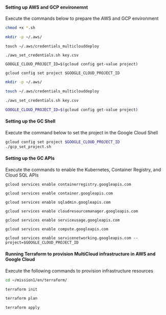 #### Setting up AWS and GCP environemnt
Execute the commands below to prepare the AWS and GCP environment
```bash
chmod +x *.sh
```
```bash
mkdir -p ~/.aws/
```
```
touch ~/.aws/credentials_multiclouddeploy
```
```
./aws_set_credentials.sh key.csv
```
```
GOOGLE_CLOUD_PROJECT_ID=$(gcloud config get-value project)
```
```
gcloud config set project $GOOGLE_CLOUD_PROJECT_ID
```

```bash
mkdir -p ~/.aws/
```
```bash
touch ~/.aws/credentials_multiclouddeploy
```
```bash
./aws_set_credentials.sh key.csv
```
```bash
GOOGLE_CLOUD_PROJECT_ID=$(gcloud config get-value project)
```

#### Setting up the GC Shell
Execute the command below to set the project in the Google Cloud Shell
```bash
gcloud config set project $GOOGLE_CLOUD_PROJECT_ID
./gcp_set_project.sh
```

#### Setting up the GC APIs
Execute the commands to enable the Kubernetes, Container Registry, and Cloud SQL APIs
```bash
gcloud services enable containerregistry.googleapis.com
```
```
gcloud services enable container.googleapis.com
```
```
gcloud services enable sqladmin.googleapis.com
```
```
gcloud services enable cloudresourcemanager.googleapis.com
```
```
gcloud services enable serviceusage.googleapis.com
```
```
gcloud services enable compute.googleapis.com
```
```
gcloud services enable servicenetworking.googleapis.com --project=$GOOGLE_CLOUD_PROJECT_ID
```

#### Running Terraform to provision MultiCloud infrastructure in AWS and Google Cloud
Execute the following commands to provision infrastructure resources

```bash
cd ~/mission1/en/terraform/
```
```bash
terraform init
```
```bash
terraform plan
```
```bash
terraform apply
```
